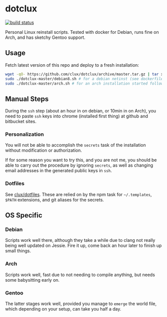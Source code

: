# dotclux
[![build status](https://secure.travis-ci.org/clux/dotclux.svg)](http://travis-ci.org/clux/dotclux)

Personal Linux reinstall scripts. Tested with docker for Debian, runs fine on Arch, and has sketchy Gentoo support.

## Usage
Fetch latest version of this repo and deploy to a fresh installation:

```sh
wget -qO- https://github.com/clux/dotclux/archive/master.tar.gz | tar xz
sudo ./dotclux-master/debian8.sh # for a debian netinst (see dockerfile)
sudo ./dotclux-master/arch.sh # for an arch installation started following archboot.sh
```

## Manual Steps
During the `ssh` step (about an hour in on debian, or 10min in on Arch), you need to paste `ssh` keys into chrome (installed first thing) at github and bitbucket sites.

### Personalization
You will not be able to accomplish the `secrets` task of the installation without modification or authorization.

If for some reason you want to try this, and you are not me, you should be able to carry out the procedure by ignoring `secrets`, as well as changing email addresses in the generated public keys in `ssh`.

### Dotfiles
See [clux/dotfiles](https://github.com/clux/dotfiles). These are relied on by the npm task for `~/.templates`, `$PATH` extensions, and git aliases for the secrets.

## OS Specific

### Debian
Scripts work well there, although they take a while due to clang not really being well updated on Jessie. Fire it up, come back an hour later to finish up small things.

### Arch
Scripts work well, fast due to not needing to compile anything, but needs some babysitting early on.

### Gentoo
The latter stages work well, provided you manage to `emerge` the world file, which depending on your setup, can take you half a day.
